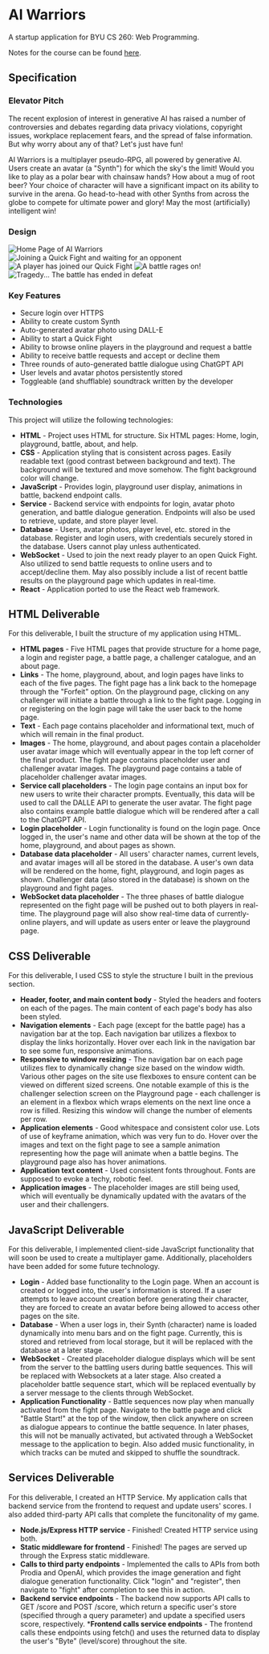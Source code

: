 # AI Warriors
A startup application for BYU CS 260: Web Programming.

Notes for the course can be found [here](https://github.com/ethanwait25/startup/blob/main/notes.md).

## Specification

### Elevator Pitch
The recent explosion of interest in generative AI has raised a number of controversies and debates regarding data privacy violations, copyright issues, workplace replacement fears, and the spread of false information. But why worry about any of that? Let's just have fun!

AI Warriors is a multiplayer pseudo-RPG, all powered by generative AI. Users create an avatar (a "Synth") for which the sky's the limit! Would you like to play as a polar bear with chainsaw hands? How about a mug of root beer? Your choice of character will have a significant impact on its ability to survive in the arena. Go head-to-head with other Synths from across the globe to compete for ultimate power and glory! May the most (artificially) intelligent win!

### Design
![Home Page of AI Warriors](startup/public/assets/images/mockUI/home.png)
![Joining a Quick Fight and waiting for an opponent](startup/public/assets/images/mockUI/waitingforplayer.png)
![A player has joined our Quick Fight](startup/public/assets/images/mockUI/playerjoined.png)
![A battle rages on!](startup/public/assets/images/mockUI/battle.png)
![Tragedy... The battle has ended in defeat](startup/public/assets/images/mockUI/battlewon.png)


### Key Features
- Secure login over HTTPS
- Ability to create custom Synth
- Auto-generated avatar photo using DALL-E
- Ability to start a Quick Fight
- Ability to browse online players in the playground and request a battle
- Ability to receive battle requests and accept or decline them
- Three rounds of auto-generated battle dialogue using ChatGPT API
- User levels and avatar photos persistently stored
- Toggleable (and shufflable) soundtrack written by the developer

### Technologies
This project will utilize the following technologies:
- **HTML** - Project uses HTML for structure. Six HTML pages: Home, login, playground, battle, about, and help.
- **CSS** - Application styling that is consistent across pages. Easily readable text (good contrast between background and text). The background will be textured and move somehow. The fight background color will change.
- **JavaScript** - Provides login, playground user display, animations in battle, backend endpoint calls.
- **Service** - Backend service with endpoints for login, avatar photo generation, and battle dialogue generation. Endpoints will also be used to retrieve, update, and store player level.
- **Database** - Users, avatar photos, player level, etc. stored in the database. Register and login users, with credentials securely stored in the database. Users cannot play unless authenticated.
- **WebSocket** - Used to join the next ready player to an open Quick Fight. Also utilized to send battle requests to online users and to accept/decline them. May also possibly include a list of recent battle results on the playground page which updates in real-time.
- **React** - Application ported to use the React web framework.

## HTML Deliverable
For this deliverable, I built the structure of my application using HTML.

* <b>HTML pages</b> - Five HTML pages that provide structure for a home page, a login and register page, a battle page, a challenger catalogue, and an about page.
* <b>Links</b> - The home, playground, about, and login pages have links to each of the five pages. The fight page has a link back to the homepage through the "Forfeit" option. On the playground page, clicking on any challenger will initiate a battle through a link to the fight page. Logging in or registering on the login page will take the user back to the home page.
* <b>Text</b> - Each page contains placeholder and informational text, much of which will remain in the final product.
* <b>Images</b> - The home, playground, and about pages contain a placeholder user avatar image which will eventually appear in the top left corner of the final product. The fight page contains placeholder user and challenger avatar images. The playground page contains a table of placeholder challenger avatar images.
* <b>Service call placeholders</b> - The login page contains an input box for new users to write their character prompts. Eventually, this data will be used to call the DALLE API to generate the user avatar. The fight page also contains example battle dialogue which will be rendered after a call to the ChatGPT API.
* <b>Login placeholder</b> - Login functionality is found on the login page. Once logged in, the user's name and other data will be shown at the top of the home, playground, and about pages as shown.
* <b>Database data placeholder</b> - All users' character names, current levels, and avatar images will all be stored in the database. A user's own data will be rendered on the home, fight, playground, and login pages as shown. Challenger data (also stored in the database) is shown on the playground and fight pages.
* <b>WebSocket data placeholder</b> - The three phases of battle dialogue represented on the fight page will be pushed out to both players in real-time. The playground page will also show real-time data of currently-online players, and will update as users enter or leave the playground page.

## CSS Deliverable
For this deliverable, I used CSS to style the structure I built in the previous section.

* <b>Header, footer, and main content body</b> - Styled the headers and footers on each of the pages. The main content of each page's body has also been styled.
* <b>Navigation elements</b> - Each page (except for the battle page) has a navigation bar at the top. Each navigation bar utilizes a flexbox to display the links horizontally. Hover over each link in the navigation bar to see some fun, responsive animations.
* <b>Responsive to window resizing</b> - The navigation bar on each page utilizes flex to dynamically change size based on the window width. Various other pages on the site use flexboxes to ensure content can be viewed on different sized screens. One notable example of this is the challenger selection screen on the Playground page - each challenger is an element in a flexbox which wraps elements on the next line once a row is filled. Resizing this window will change the number of elements per row.
* <b>Application elements</b> - Good whitespace and consistent color use. Lots of use of keyframe animation, which was very fun to do. Hover over the images and text on the fight page to see a sample animation representing how the page will animate when a battle begins. The playground page also has hover animations.
* <b>Application text content</b> - Used consistent fonts throughout. Fonts are supposed to evoke a techy, robotic feel.
* <b>Application images</b> - The placeholder images are still being used, which will eventually be dynamically updated with the avatars of the user and their challengers.

## JavaScript Deliverable
For this deliverable, I implemented client-side JavaScript functionality that will soon be used to create a multiplayer game. Additionally, placeholders have been added for some future technology.

* <b>Login</b> - Added base functionality to the Login page. When an account is created or logged into, the user's information is stored. If a user attempts to leave account creation before generating their character, they are forced to create an avatar before being allowed to access other pages on the site.
* <b>Database</b> - When a user logs in, their Synth (character) name is loaded dynamically into menu bars and on the fight page. Currently, this is stored and retrieved from local storage, but it will be replaced with the database at a later stage.
* <b>WebSocket</b> - Created placeholder dialogue displays which will be sent from the server to the battling users during battle sequences. This will be replaced with Websockets at a later stage. Also created a placeholder battle sequence start, which will be replaced eventually by a server message to the clients through WebSocket.
* <b>Application Functionality</b> - Battle sequences now play when manually activated from the fight page. Navigate to the battle page and click "Battle Start!" at the top of the window, then click anywhere on screen as dialogue appears to continue the battle sequence. In later phases, this will not be manually activated, but activated through a WebSocket message to the application to begin. Also added music functionality, in which tracks can be muted and skipped to shuffle the soundtrack.

## Services Deliverable
For this deliverable, I created an HTTP Service. My application calls that backend service from the frontend to request and update users' scores. I also added third-party API calls that complete the funcitonality of my game.

* <b>Node.js/Express HTTP service</b> - Finished! Created HTTP service using both.
* <b>Static middleware for frontend</b> - Finished! The pages are served up through the Express static middleware.
* <b>Calls to third party endpoints</b> - Implemented the calls to APIs from both Prodia and OpenAI, which provides the image generation and fight dialogue generation functionality. Click "login" and "register", then navigate to "fight" after completion to see this in action.
* <b>Backend service endpoints</b> - The backend now supports API calls to GET /score and POST /score, which return a specific user's store (specified through a query parameter) and update a specified users score, respectively.
*<b>Frontend calls service endpoints</b> - The frontend calls these endpoints using fetch() and uses the returned data to display the user's "Byte" (level/score) throughout the site.